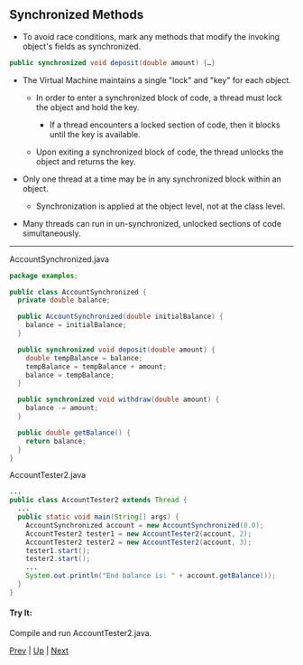 ## Synchronized Methods

* To avoid race conditions, mark any methods that modify the invoking object's fields as synchronized.

```java
public synchronized void deposit(double amount) {…}
```

* The Virtual Machine maintains a single "lock" and "key" for each object.

  * In order to enter a synchronized block of code, a thread must lock the object and hold the key.

    * If a thread encounters a locked section of code, then it blocks until the key is available.

  * Upon exiting a synchronized block of code, the thread unlocks the object and returns the key.

* Only one thread at a time may be in any synchronized block within an object.

  * Synchronization is applied at the object level, not at the class level.

* Many threads can run in un-synchronized, unlocked sections of code simultaneously.

<hr>

AccountSynchronized.java

```java
package examples;

public class AccountSynchronized {
  private double balance;

  public AccountSynchronized(double initialBalance) {
    balance = initialBalance;
  }

  public synchronized void deposit(double amount) {
    double tempBalance = balance;
    tempBalance = tempBalance + amount;
    balance = tempBalance;
  }

  public synchronized void withdraw(double amount) {
    balance -= amount;
  }

  public double getBalance() {
    return balance;
  }
}
```

AccountTester2.java
```java
...
public class AccountTester2 extends Thread {
  ...
  public static void main(String[] args) {
    AccountSynchronized account = new AccountSynchronized(0.0);
    AccountTester2 tester1 = new AccountTester2(account, 2);
    AccountTester2 tester2 = new AccountTester2(account, 3);
    tester1.start();
    tester2.start();
    ...
    System.out.println("End balance is: " + account.getBalance());
  }
}
```

#### Try It:

Compile and run AccountTester2.java.

[Prev](RaceConditions.md) | [Up](../README.md) | [Next](Deadlocks.md)

